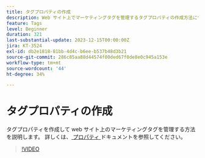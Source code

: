 ```yaml
---
title: タグプロパティの作成
description: Web サイト上でマーケティングタグを管理するタグプロパティの作成方法について説明します。
feature: Tags
level: Beginner
duration: 321
last-substantial-update: 2023-12-15T00:00:00Z
jira: KT-3524
exl-id: db2e1818-81bb-4d4c-b6ee-b537b48d3b21
source-git-commit: 286c85aa88d44574f00ded67f0de8e0c945a153e
workflow-type: tm+mt
source-wordcount: '44'
ht-degree: 34%

---
```


# タグプロパティの作成

タグプロパティを作成して web サイト上のマーケティングタグを管理する方法を説明します。 詳しくは、[ プロパティ ](https://experienceleague.adobe.com/docs/experience-platform/tags/admin/companies-and-properties.html?lang=ja) ドキュメントを参照してください。

>[!VIDEO](https://video.tv.adobe.com/v/3428597/?learn=on&enablevpops&captions=jpn)

